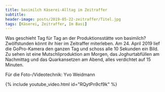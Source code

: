 ```yaml
---
title: basimilch Käserei-Alltag im Zeitraffer
subtitle: 
header-image: posts/2019-05-22-zeitraffer/Titel.jpg
tags: [Käserei, Zeitraffer, Im Basi]
---
```


Was geschieht Tag für Tag an der Produktionsstätte von basimilch? Zwölfstunden könnt ihr hier im Zeitraffer miterleben. Am 24. April 2019 lief die GoPro-Kamera 
den ganzen Tag und schoss alle 10 Sekunden ein Bild. Zu sehen ist eine Mutschliproduktion am Morgen, das Joghurtabfüllen am Nachmittag und das 
Quarkansetzen am Abend, alles verdichtet auf 15 Minuten.

Für die Foto-/Videotechnik: Yvo Weidmann

{% include youtube_video.html id="RQytPn9cf9k" %}



